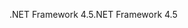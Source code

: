 <span data-ttu-id="f4536-101">.NET Framework 4.5</span><span class="sxs-lookup"><span data-stu-id="f4536-101">.NET Framework 4.5</span></span>
